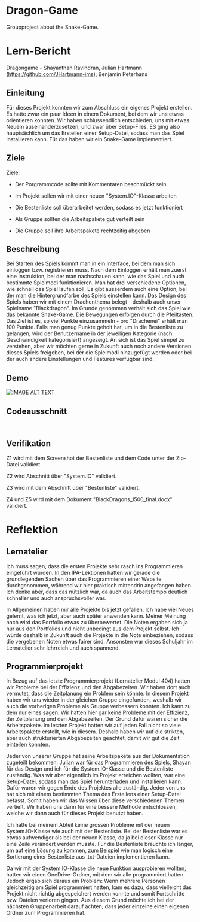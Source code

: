 # Dragon-Game
Groupproject about the Snake-Game.

# Lern-Bericht
Dragongame - Shayanthan Ravindran, Julian Hartmann (https://github.com/JHartmann-ims), Benjamin Peterhans

## Einleitung

Für dieses Projekt konnten wir zum Abschluss ein eigenes Projekt erstellen. Es hatte zwar ein paar Ideen in einem Dokument, bei dem wir uns etwas orientieren konnten. Wir haben schlussendlich entschieden, uns mit etwas Neuem auseinanderzusetzen, und zwar über Setup-Files. ES ging also hauptsächlich um das Erstellen einer Setup-Datei, sodass man das Spiel installieren kann. Für das haben wir ein Snake-Game implementiert.

## Ziele

Ziele:

- Der Porgrammcode sollte mit Kommentaren beschmückt sein

- Im Projekt sollen wir mit einer neuen "System.IO"-Klasse arbeiten

- Die Bestenliste soll überarbeitet werden, sodass es jetzt funktioniert

- Als Gruppe sollten die Arbeitspakete gut verteilt sein

- Die Gruppe soll ihre Arbeitspakete rechtzeitig abgeben

## Beschreibung

Bei Starten des Spiels kommt man in ein Interface, bei dem man sich einloggen bzw. registrieren muss. Nach dem Einloggen erhält man zuerst eine Instruktion, bei der man nachschauen kann, wie das Spiel und auch bestimmte Spielmodi funktionieren. Man hat drei verschiedene Optionen, wie schnell das Spiel laufen soll. Es gibt ausserdem auch eine Option, bei der man die Hintergrundfarbe des Spiels einstellen kann. 
Das Design des Spiels haben wir mit einem Drachenthema belegt - deshalb auch unser Spielname "Blackdragon". Im Grunde genommen verhält sich das Spiel wie das bekannte Snake-Game. Die Bewegungen erfolgen durch die Pfeiltasten. Das Ziel ist es, so viel Punkte einzusammeln - pro "Drachenei" erhält man 100 Punkte. Falls man genug Punkte geholt hat, um in die Bestenliste zu gelangen, wird der Benutzername in der jeweiligen Kategorie (nach Geschwindigkeit kategorisiert) angezeigt. 
An sich ist das Spiel simpel zu verstehen, aber wir möchten gerne in Zukunft auch noch andere Versionen dieses Spiels freigeben, bei der die Spielmodi hinzugefügt werden oder bei der auch andere Einstellungen und Features verfügbar sind.

## Demo

[![IMAGE ALT TEXT](http://img.youtube.com/vi/hwE9_iscyeM/0.jpg)](http://www.youtube.com/watch?v=hwE9_iscyeM "Dragon-Game")

## Codeausschnitt

```cs
 
```

## Verifikation

Z1 wird mit dem Screenshot der Bestenliste und dem Code unter der Zip-Datei validiert.

Z2 wird Abschnitt über "System.IO" validiert.

Z3 wird mit dem Abschnitt über "Bestenliste" validiert.

Z4 und Z5 wird mit dem Dokument "BlackDragons_1500_final.docx" validiert.

# Reflektion

## Lernatelier

Ich muss sagen, dass die ersten Projekte sehr rasch ins Programmieren eingeführt wurden. In den IPA-Lektionen hatten wir gerade die grundlegenden Sachen über das Programmieren einer Website durchgenommen, während wir hier praktisch mittendrin angefangen haben. Ich denke aber, dass das nützlich war, da auch das Arbeitstempo deutlich schneller und auch anspruchsvoller war.

In Allgemeinen haben mir alle Projekte bis jetzt gefallen. Ich habe viel Neues gelernt, was ich jetzt, aber auch später anwenden kann. Meiner Meinung nach wird das Portfolio etwas zu überbewertet. Die Noten ergaben sich ja nur aus den Portfolios und nicht unbedingt aus dem Projekt selbst. Ich würde deshalb in Zukunft auch die Projekte in die Note einbeziehen, sodass die vergebenen Noten etwas fairer sind. Ansonsten war dieses Schuljahr im Lernatelier sehr lehrreich und auch spannend.

## Programmierprojekt

In Bezug auf das letzte Programmierprojekt (Lernatelier Modul 404) hatten wir Probleme bei der Effizienz und den Abgabezeiten. Wir haben dort auch vermutet, dass die Zeitplanung ein Problem sein könnte.
In diesem Projekt haben wir uns wieder in der gleichen Gruppe eingefunden, weshalb wir auch die vorherigen Probleme als Gruppe verbessern konnten. Ich kann zu dem nur eines sagen: Wir hatten hier gar keine Probleme mit der Effizienz, der Zeitplanung und den Abgabezeiten. Der Grund dafür waren sicher die Arbeitspakete. Im letzten Projekt hatten wir auf jeden Fall nicht so viele Arbeitspakete erstellt, wie in diesem. Deshalb haben wir auf die strikten, aber auch strukturierten Abgabezeiten geachtet, damit wir gut die Zeit einteilen konnten.

Jeder von unserer Gruppe hat seine Arbeitspakete aus der Dokumentation zugeteilt bekommen. Julian war für das Programmieren des Spiels, Shayan für das Design und ich für die System.IO-Klasse und die Bestenliste zuständig. Was wir aber eigentlich im Projekt erreichen wollten, war eine Setup-Datei, sodass man das Spiel herunterladen und installieren kann. Dafür waren wir gegen Ende des Projektes alle zuständig. Jeder von uns hat sich mit einem bestimmten Thema des Erstellens einer Setup-Datei befasst. Somit haben wir das Wissen über diese verschiedenen Themen vertieft. Wir haben uns dann für eine bessere Methode entschlossen, welche wir dann auch für dieses Projekt benutzt haben.

Ich hatte bei meinem Abteil keine grossen Probleme mit der neuen System.IO-Klasse wie auch mit der Bestenliste. Bei der Bestenliste war es etwas aufwendiger als bei der neuen Klasse, da ja bei dieser Klasse nur eine Zeile verändert werden musste. Für die Bestenliste brauchte ich länger, um auf eine Lösung zu kommen, zum Beispiel wie man logisch eine Sortierung einer Bestenliste aus .txt-Dateien implementieren kann.

Da wir mit der System.IO-Klasse die neue Funktion ausprobieren wollten, hatten wir einen OneDrive-Ordner, mit dem wir alle programmiert hatten. Jedoch ergab sich daraus ein Problem: Wenn mehrere Personen gleichzeitig am Spiel programmiert hatten, kam es dazu, dass vielleicht das Projekt nicht richtig abgespeichert werden konnte und somit Fortschritte bzw. Dateien verloren gingen. Aus diesem Grund möchte ich bei der nächsten Gruppenarbeit darauf achten, dass jeder einzelne einen eigenen Ordner zum Programmieren hat.
